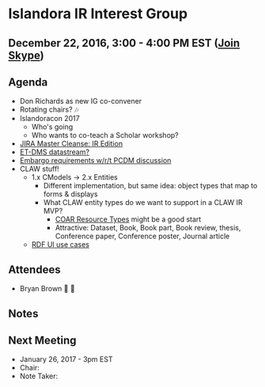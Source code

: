 # Islandora IR Interest Group
## December 22, 2016, 3:00 - 4:00 PM EST ([Join Skype](https://join.skype.com/qopMbhd7Ksxb))

## Agenda
* Don Richards as new IG co-convener
* Rotating chairs? :notes:
* Islandoracon 2017
  * Who's going
  * Who wants to co-teach a Scholar workshop?
* [JIRA Master Cleanse: IR Edition](https://docs.google.com/spreadsheets/d/1_fFciRdWcRzM_VDSg7GZRKsx54v2EnLXwu7MjWRMbvo/edit?usp=sharing)
* [ET-DMS datastream?](https://jira.duraspace.org/browse/ISLANDORA-1847)
* [Embargo requirements w/r/t PCDM discussion](https://github.com/duraspace/pcdm/issues/70)
* CLAW stuff!
  * 1.x CModels -> 2.x Entities
    * Different implementation, but same idea: object types that map to forms & displays
    * What CLAW entity types do we want to support in a CLAW IR MVP?
      * [COAR Resource Types](https://www.coar-repositories.org/activities/repository-interoperability/ig-controlled-vocabularies-for-repository-assets/coar-vocabularies/deliverables/) might be a good start
      * Attractive: Dataset, Book, Book part, Book review, thesis, Conference paper, Conference poster, Journal article
  * [RDF UI use cases](https://groups.google.com/forum/#!topic/islandora/x2UaNrCElzo)

## Attendees
* Bryan Brown :chicken: :pencil:

## Notes

## Next Meeting
* January 26, 2017 - 3pm EST
* Chair: 
* Note Taker: 
